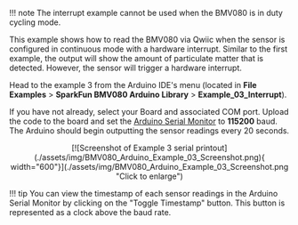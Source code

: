 !!! note
    The interrupt example cannot be used when the BMV080 is in duty cycling mode.

This example shows how to read the BMV080 via Qwiic when the sensor is configured in continuous mode with a hardware interrupt. Similar to the first example, the output will show the amount of particulate matter that is detected. However, the sensor will trigger a hardware interrupt.

Head to the example 3 from the Arduino IDE's menu (located in **File** **Examples** > **SparkFun BMV080 Arduino Library** > **Example_03_Interrupt**).

If you have not already, select your Board and associated COM port. Upload the code to the board and set the [Arduino Serial Monitor](https://learn.sparkfun.com/tutorials/terminal-basics/all#arduino-serial-monitor-windows-mac-linux) to **115200** baud. The Arduino should begin outputting the sensor readings every 20 seconds.

<center>
[![Screenshot of Example 3 serial printout](./assets/img/BMV080_Arduino_Example_03_Screenshot.png){ width="600"}](./assets/img/BMV080_Arduino_Example_03_Screenshot.png "Click to enlarge")
</center>

!!! tip
    You can view the timestamp of each sensor readings in the Arduino Serial Monitor by clicking on the "Toggle Timestamp" button. This button is represented as a clock above the baud rate.
